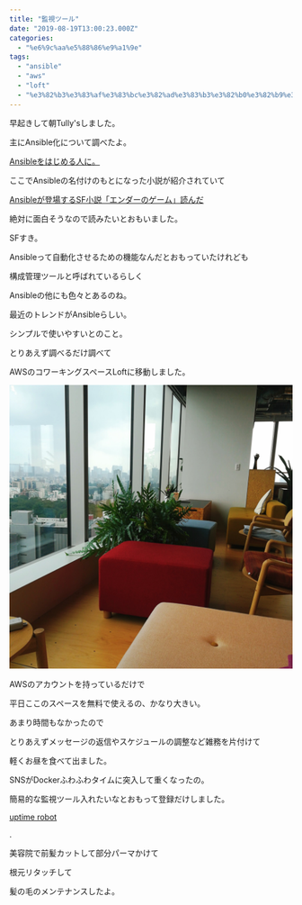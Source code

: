 ```yaml
---
title: "監視ツール"
date: "2019-08-19T13:00:23.000Z"
categories: 
  - "%e6%9c%aa%e5%88%86%e9%a1%9e"
tags: 
  - "ansible"
  - "aws"
  - "loft"
  - "%e3%82%b3%e3%83%af%e3%83%bc%e3%82%ad%e3%83%b3%e3%82%b0%e3%82%b9%e3%83%9a%e3%83%bc%e3%82%b9"
---
```


早起きして朝Tully'sしました。

主にAnsible化について調べたよ。

[Ansibleをはじめる人に。](https://qiita.com/t_nakayama0714/items/fe55ee56d6446f67113c)

ここでAnsibleの名付けのもとになった小説が紹介されていて

[Ansibleが登場するSF小説「エンダーのゲーム」読んだ](https://open-groove.net/science-fiction/ansible-enders-game/)

絶対に面白そうなので読みたいとおもいました。

SFすき。

Ansibleって自動化させるための機能なんだとおもっていたけれども

構成管理ツールと呼ばれているらしく

Ansibleの他にも色々とあるのね。

最近のトレンドがAnsibleらしい。

シンプルで使いやすいとのこと。

とりあえず調べるだけ調べて

AWSのコワーキングスペースLoftに移動しました。

![](images/2019-08-19-10-23-306761679296870832413.jpg)

AWSのアカウントを持っているだけで

平日ここのスペースを無料で使えるの、かなり大きい。

あまり時間もなかったので

とりあえずメッセージの返信やスケジュールの調整など雑務を片付けて

軽くお昼を食べて出ました。

SNSがDockerふわふわタイムに突入して重くなったの。

簡易的な監視ツール入れたいなとおもって登録だけしました。

[uptime robot](https://uptimerobot.com/)

.

美容院で前髪カットして部分パーマかけて

根元リタッチして

髪の毛のメンテナンスしたよ。
